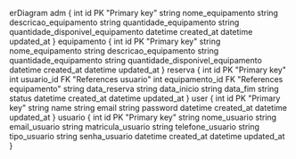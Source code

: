 erDiagram
  adm {
    int id PK "Primary key"
    string nome_equipamento
    string descricao_equipamento
    string quantidade_equipamento
    string quantidade_disponivel_equipamento
    datetime created_at
    datetime updated_at
  }
  equipamento {
    int id PK "Primary key"
    string nome_equipamento
    string descricao_equipamento
    string quantidade_equipamento
    string quantidade_disponivel_equipamento
    datetime created_at
    datetime updated_at
  }
  reserva {
    int id PK "Primary key"
    int usuario_id FK "References usuario"
    int equipamento_id FK "References equipamento"
    string data_reserva
    string data_inicio
    string data_fim
    string status
    datetime created_at
    datetime updated_at
  }
  user {
    int id PK "Primary key"
    string name
    string email
    string password
    datetime created_at
    datetime updated_at
  }
  usuario {
    int id PK "Primary key"
    string nome_usuario
    string email_usuario
    string matricula_usuario
    string telefone_usuario
    string tipo_usuario
    string senha_usuario
    datetime created_at
    datetime updated_at
  }
